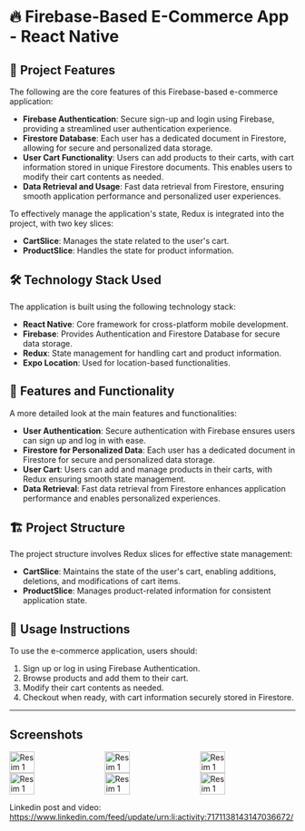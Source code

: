 # 🔥 Firebase-Based E-Commerce App - React Native

## 🔑 Project Features
The following are the core features of this Firebase-based e-commerce application:

- **Firebase Authentication**: Secure sign-up and login using Firebase, providing a streamlined user authentication experience.
- **Firestore Database**: Each user has a dedicated document in Firestore, allowing for secure and personalized data storage.
- **User Cart Functionality**: Users can add products to their carts, with cart information stored in unique Firestore documents. This enables users to modify their cart contents as needed.
- **Data Retrieval and Usage**: Fast data retrieval from Firestore, ensuring smooth application performance and personalized user experiences.

To effectively manage the application's state, Redux is integrated into the project, with two key slices:

- **CartSlice**: Manages the state related to the user's cart.
- **ProductSlice**: Handles the state for product information.

## 🛠️ Technology Stack Used
The application is built using the following technology stack:

- **React Native**: Core framework for cross-platform mobile development.
- **Firebase**: Provides Authentication and Firestore Database for secure data storage.
- **Redux**: State management for handling cart and product information.
- **Expo Location**: Used for location-based functionalities.

## 🚀 Features and Functionality
A more detailed look at the main features and functionalities:

- **User Authentication**: Secure authentication with Firebase ensures users can sign up and log in with ease.
- **Firestore for Personalized Data**: Each user has a dedicated document in Firestore for secure and personalized data storage.
- **User Cart**: Users can add and manage products in their carts, with Redux ensuring smooth state management.
- **Data Retrieval**: Fast data retrieval from Firestore enhances application performance and enables personalized experiences.

## 🏗️ Project Structure
The project structure involves Redux slices for effective state management:

- **CartSlice**: Maintains the state of the user's cart, enabling additions, deletions, and modifications of cart items.
- **ProductSlice**: Manages product-related information for consistent application state.

## 📝 Usage Instructions
To use the e-commerce application, users should:

1. Sign up or log in using Firebase Authentication.
2. Browse products and add them to their cart.
3. Modify their cart contents as needed.
4. Checkout when ready, with cart information securely stored in Firestore.

---


## Screenshots
<div style="display: flex;">
<img src="https://github.com/Hakanlsk/firebase-chat-app/assets/123507532/e4ce4516-a608-46ef-a157-ff8e38292a8f" alt="Resim 1" style="width: 30%; margin-right: 20px;">
<img src="https://github.com/Hakanlsk/firebase-chat-app/assets/123507532/aee497a2-6f52-4477-b2f1-f57ec9337d4d" alt="Resim 1" style="width: 30%; margin-right: 20px;">
<img src="https://github.com/Hakanlsk/firebase-chat-app/assets/123507532/5551fc4c-5e17-4e7e-ba26-cb5cdfe04f33" alt="Resim 1" style="width: 30%; margin-right: 20px;">
</div>

<div style="display: flex;">
<img src="https://github.com/Hakanlsk/firebase-chat-app/assets/123507532/1bcf07af-e4bb-4ca4-9aac-3283b1303ee1" alt="Resim 1" style="width: 30%; margin-right: 20px;">
<img src="https://github.com/Hakanlsk/firebase-chat-app/assets/123507532/1a4a5ada-b561-48af-ab24-bf538a96dbe4" alt="Resim 1" style="width: 30%; margin-right: 20px;">
<img src="https://github.com/Hakanlsk/firebase-chat-app/assets/123507532/11c3283d-18f9-4960-b1c8-86c1f7bdd9cd" alt="Resim 1" style="width: 30%; margin-right: 20px;">
</div>


Linkedin post and video:
https://www.linkedin.com/feed/update/urn:li:activity:7171138143147036672/
